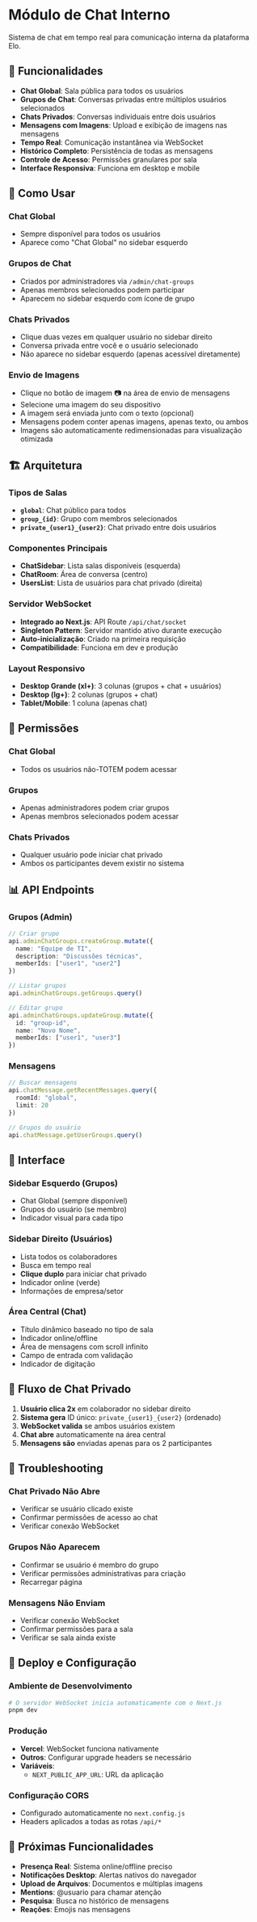 # Módulo de Chat Interno

Sistema de chat em tempo real para comunicação interna da plataforma Elo.

## 🚀 Funcionalidades

- **Chat Global**: Sala pública para todos os usuários
- **Grupos de Chat**: Conversas privadas entre múltiplos usuários selecionados
- **Chats Privados**: Conversas individuais entre dois usuários
- **Mensagens com Imagens**: Upload e exibição de imagens nas mensagens
- **Tempo Real**: Comunicação instantânea via WebSocket
- **Histórico Completo**: Persistência de todas as mensagens
- **Controle de Acesso**: Permissões granulares por sala
- **Interface Responsiva**: Funciona em desktop e mobile

## 🎯 Como Usar

### Chat Global
- Sempre disponível para todos os usuários
- Aparece como "Chat Global" no sidebar esquerdo

### Grupos de Chat
- Criados por administradores via `/admin/chat-groups`
- Apenas membros selecionados podem participar
- Aparecem no sidebar esquerdo com ícone de grupo

### Chats Privados
- Clique duas vezes em qualquer usuário no sidebar direito
- Conversa privada entre você e o usuário selecionado
- Não aparece no sidebar esquerdo (apenas acessível diretamente)

### Envio de Imagens
- Clique no botão de imagem 📷 na área de envio de mensagens
- Selecione uma imagem do seu dispositivo
- A imagem será enviada junto com o texto (opcional)
- Mensagens podem conter apenas imagens, apenas texto, ou ambos
- Imagens são automaticamente redimensionadas para visualização otimizada

## 🏗️ Arquitetura

### Tipos de Salas
- **`global`**: Chat público para todos
- **`group_{id}`**: Grupo com membros selecionados
- **`private_{user1}_{user2}`**: Chat privado entre dois usuários

### Componentes Principais
- **ChatSidebar**: Lista salas disponíveis (esquerda)
- **ChatRoom**: Área de conversa (centro)
- **UsersList**: Lista de usuários para chat privado (direita)

### Servidor WebSocket
- **Integrado ao Next.js**: API Route `/api/chat/socket`
- **Singleton Pattern**: Servidor mantido ativo durante execução
- **Auto-inicialização**: Criado na primeira requisição
- **Compatibilidade**: Funciona em dev e produção

### Layout Responsivo
- **Desktop Grande (xl+)**: 3 colunas (grupos + chat + usuários)
- **Desktop (lg+)**: 2 colunas (grupos + chat)
- **Tablet/Mobile**: 1 coluna (apenas chat)

## 🔐 Permissões

### Chat Global
- Todos os usuários não-TOTEM podem acessar

### Grupos
- Apenas administradores podem criar grupos
- Apenas membros selecionados podem acessar

### Chats Privados
- Qualquer usuário pode iniciar chat privado
- Ambos os participantes devem existir no sistema

## 📊 API Endpoints

### Grupos (Admin)
```typescript
// Criar grupo
api.adminChatGroups.createGroup.mutate({
  name: "Equipe de TI",
  description: "Discussões técnicas",
  memberIds: ["user1", "user2"]
})

// Listar grupos
api.adminChatGroups.getGroups.query()

// Editar grupo
api.adminChatGroups.updateGroup.mutate({
  id: "group-id",
  name: "Novo Nome",
  memberIds: ["user1", "user3"]
})
```

### Mensagens
```typescript
// Buscar mensagens
api.chatMessage.getRecentMessages.query({
  roomId: "global",
  limit: 20
})

// Grupos do usuário
api.chatMessage.getUserGroups.query()
```

## 🎨 Interface

### Sidebar Esquerdo (Grupos)
- Chat Global (sempre disponível)
- Grupos do usuário (se membro)
- Indicador visual para cada tipo

### Sidebar Direito (Usuários)
- Lista todos os colaboradores
- Busca em tempo real
- **Clique duplo** para iniciar chat privado
- Indicador online (verde)
- Informações de empresa/setor

### Área Central (Chat)
- Título dinâmico baseado no tipo de sala
- Indicador online/offline
- Área de mensagens com scroll infinito
- Campo de entrada com validação
- Indicador de digitação

## 🔄 Fluxo de Chat Privado

1. **Usuário clica 2x** em colaborador no sidebar direito
2. **Sistema gera** ID único: `private_{user1}_{user2}` (ordenado)
3. **WebSocket valida** se ambos usuários existem
4. **Chat abre** automaticamente na área central
5. **Mensagens são** enviadas apenas para os 2 participantes

## 🐛 Troubleshooting

### Chat Privado Não Abre
- Verificar se usuário clicado existe
- Confirmar permissões de acesso ao chat
- Verificar conexão WebSocket

### Grupos Não Aparecem
- Confirmar se usuário é membro do grupo
- Verificar permissões administrativas para criação
- Recarregar página

### Mensagens Não Enviam
- Verificar conexão WebSocket
- Confirmar permissões para a sala
- Verificar se sala ainda existe

## 🚀 Deploy e Configuração

### Ambiente de Desenvolvimento
```bash
# O servidor WebSocket inicia automaticamente com o Next.js
pnpm dev
```

### Produção
- **Vercel**: WebSocket funciona nativamente
- **Outros**: Configurar upgrade headers se necessário
- **Variáveis**:
  - `NEXT_PUBLIC_APP_URL`: URL da aplicação

### Configuração CORS
- Configurado automaticamente no `next.config.js`
- Headers aplicados a todas as rotas `/api/*`

## 🚀 Próximas Funcionalidades

- **Presença Real**: Sistema online/offline preciso
- **Notificações Desktop**: Alertas nativos do navegador
- **Upload de Arquivos**: Documentos e múltiplas imagens
- **Mentions**: @usuario para chamar atenção
- **Pesquisa**: Busca no histórico de mensagens
- **Reações**: Emojis nas mensagens